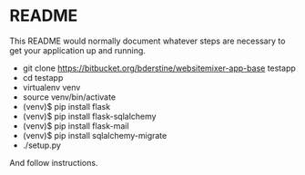 # README #

This README would normally document whatever steps are necessary to get your application up and running.

* git clone https://bitbucket.org/bderstine/websitemixer-app-base testapp
* cd testapp
* virtualenv venv
* source venv/bin/activate
* (venv)$ pip install flask
* (venv)$ pip install flask-sqlalchemy
* (venv)$ pip install flask-mail
* (venv)$ pip install sqlalchemy-migrate
* ./setup.py

And follow instructions.
